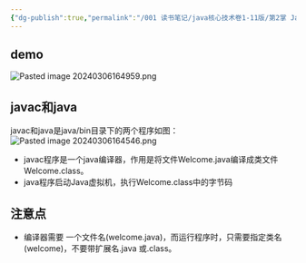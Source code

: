 ```yaml
---
{"dg-publish":true,"permalink":"/001 读书笔记/java核心技术卷1-11版/第2掌 Java程序设计环境/2.2 使用命令行工具/","dgPassFrontmatter":true,"created":"2024-03-06T16:43:49.550+08:00","updated":"2024-06-01T10:29:58.015+08:00"}
---
```


## demo

![Pasted image 20240306164959.png](/img/user/$/$Sys999%20Attachment/Pasted%20image%2020240306164959.png)
## javac和java

javac和java是java/bin目录下的两个程序如图：
![Pasted image 20240306164546.png](/img/user/$/$Sys999%20Attachment/Pasted%20image%2020240306164546.png)

- javac程序是一个java编译器，作用是将文件Welcome.java编译成类文件Welcome.class。
- java程序启动Java虚拟机，执行Welcome.class中的字节码

## 注意点

- 编译器需要 一个文件名(welcome.java)，而运行程序时，只需要指定类名(welcome)，不要带扩展名.java 或.class。
